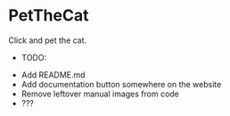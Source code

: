 # PetTheCat
Click and pet the cat.

- TODO:
+ Add README.md
+ Add documentation button somewhere on the website
+ Remove leftover manual images from code
+ ???
